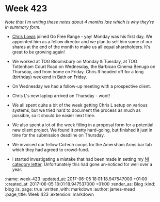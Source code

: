 Week 423
========

_Note that I'm writing these notes about 4 months late which is why they're in summary form._

* [Chris Lowis][] joined Go Free Range - yay! Monday was his first day. We appointed him as a fellow director and we plan to sell him some of our shares at the end of the month to make us all equal shareholders. It's great to be growing again!

* We worked at TOG Bloomsbury on Monday & Tuesday, at TOG Tottenham Court Road on Wednesday, the Barbican Cinema Benugo on Thursday, and from home on Friday. Chris R headed off for a long (birthday) weekend in Bath on Friday.

* On Wednesday we had a follow-up meeting with a prospective client.

* Chris L's new laptop arrived on Thursday - woot!

* We all spent quite a bit of the week getting Chris L setup on various systems, but we tried hard to document the process as much as possible, so it should be easier next time.

* We also spent a lot of the week filling in a proposal form for a potential new client project. We found it pretty hard-going, but finished it just in time for the submission deadline on Thursday.

* We invoiced our fellow CoTech coops for the Amersham Arms bar tab which they had agreed to crowd-fund.

* I started investigating a mistake that had been made in setting my [NI category letter][ni-category-letter]. Unfortunately this had gone un-noticed for well over a year.

[Chris Lowis]: /chris-lowis
[ni-category-letter]: https://www.gov.uk/national-insurance-rates-letters/category-letters

:name: week-423
:updated_at: 2017-06-05 18:01:18.947547000 +01:00
:created_at: 2017-06-05 18:01:18.947537000 +01:00
:render_as: Blog
:kind: blog
:is_page: true
:written_with: markdown
:author: james-mead
:page_title: Week 423
:extension: markdown
